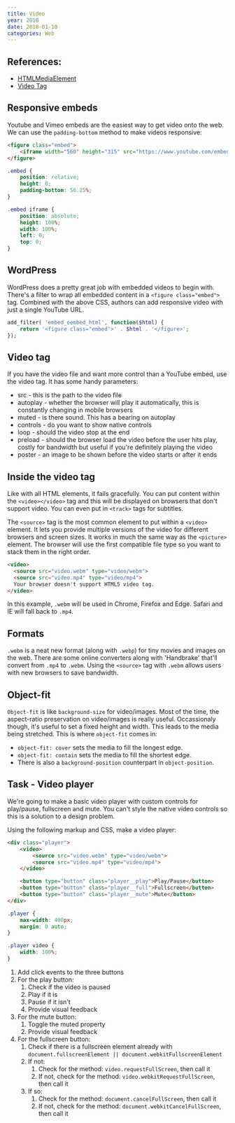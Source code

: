 ```yaml
---
title: Video
year: 2018
date: 2018-01-10
categories: Web
---
```



## References: 

- [HTMLMediaElement](https://developer.mozilla.org/en-US/docs/Web/API/HTMLMediaElement) 
- [Video Tag](https://developer.mozilla.org/en-US/docs/Web/HTML/Element/video)

## Responsive embeds

Youtube and Vimeo embeds are the easiest way to get video onto the web. We can use the `padding-bottom` method to make videos responsive:

```html
<figure class="embed">
	<iframe width="560" height="315" src="https://www.youtube.com/embed/H0XScE08hy8" frameborder="0" gesture="media" allow="encrypted-media" allowfullscreen="1"></iframe>
</figure>
```

```css
.embed {
	position: relative;
	height: 0;
	padding-bottom: 56.25%;
}

.embed iframe {
	position: absolute;
	height: 100%;
	width: 100%;
	left: 0;
	top: 0;
}
```

## WordPress

WordPress does a pretty great job with embedded videos to begin with. There's a filter to wrap all embedded content in a `<figure class="embed">` tag. Combined with the above CSS, authors can add responsive video with just a single YouTube URL.

```php
add_filter( 'embed_oembed_html', function($html) {
	return '<figure class="embed">' . $html . '</figure>';
});
```

## Video tag

If you have the video file and want more control than a YouTube embed, use the video tag. It has some handy parameters:

- src - this is the path to the video file
- autoplay - whether the browser will play it automatically, this is constantly changing in mobile browsers
- muted - is there sound. This has a bearing on autoplay
- controls - do you want to show native controls
- loop - should the video stop at the end
- preload - should the browser load the video before the user hits play, costly for bandwidth but useful if you're definitely playing the video
- poster - an image to be shown before the video starts or after it ends

## Inside the video tag

Like with all HTML elements, it fails gracefully. You can put content within the `<video></video>` tag and this will be displayed on browsers that don't support video. You can even put in `<track>` tags for subtitles.

The `<source>` tag is the most common element to put within a `<video>` element. It lets you provide multiple versions of the video for different browsers and screen sizes. It works in much the same way as the `<picture>` element. The browser will use the first compatible file type so you want to stack them in the right order.

```html
<video>
  <source src="video.webm" type="video/webm">
  <source src="video.mp4" type="video/mp4">
  Your browser doesn't support HTML5 video tag.
</video>
```

In this example, `.webm` will be used in Chrome, Firefox and Edge. Safari and IE will fall back to `.mp4`.

## Formats

`.webm` is a neat new format (along with `.webp`) for tiny movies and images on the web. There are some online converters along with 'Handbrake' that'll convert from `.mp4` to `.webm`. Using the `<source>` tag with `.webm` allows users with new browsers to save bandwidth.

## Object-fit

`Object-fit` is like `background-size` for video/images. Most of the time, the aspect-ratio preservation on video/images is really useful. Occassionaly though, it's useful to set a fixed height and width. This leads to the media being stretched. This is where `object-fit` comes in:

- `object-fit: cover` sets the media to fill the longest edge.
- `object-fit: contain` sets the media to fill the shortest edge.
- There is also a `background-position` counterpart in `object-position`.

## Task - Video player

We're going to make a basic video player with custom controls for play/pause, fullscreen and mute. You can't style the native video controls so this is a solution to a design problem.

Using the following markup and CSS, make a video player:

```html
<div class="player">
	<video>
		<source src="video.webm" type="video/webm">
		<source src="video.mp4" type="video/mp4">
	</video>

	<button type="button" class="player__play">Play/Pause</button>
	<button type="button" class="player__full">Fullscreen</button>
	<button type="button" class="player__mute">Mute</button>
</div>
```

```css
.player {
	max-width: 400px;
	margin: 0 auto;
}

.player video {
	width: 100%;
}
```

1. Add click events to the three buttons
2. For the play button:
	1. Check if the video is paused
	2. Play if it is
	3. Pause if it isn't
	4. Provide visual feedback
3. For the mute button:
	1. Toggle the muted property
	2. Provide visual feedback
4. For the fullscreen button:
	1. Check if there is a fullscreen element already with `document.fullscreenElement || document.webkitFullscreenElement`
	2. If not:
		1. Check for the method: `video.requestFullScreen`, then call it
		2. If not, check for the method: `video.webkitRequestFullScreen`, then call it
	3. If so:
		1. Check for the method: `document.cancelFullScreen`, then call it
		2. If not, check for the method: `document.webkitCancelFullScreen`, then call it
